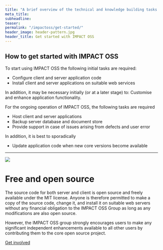 ```yaml
---
title: "A brief overview of the technical and knowledge building tasks required to get started with IMPACT OSS and options for using independent developers and the services provided by the IMPACT OSS Group, including an overview of the expected costs."
meta_title:
subheadline:
teaser:
permalink: "/impactoss/get-started/"
header_image: header-pattern.jpg
header_title: Get started with IMPACT OSS
---
```


## How to get started with IMPACT OSS
To start using IMPACT OSS the following initial tasks are required:
* Configure client and server application code
* Install client and server applications on suitable web services

In addition, it may be necessary initially (or at a later stage) to:
Customise and enhance application functionality.

For the ongoing operation of IMPACT OSS, the following tasks are required
* Host client and server applications
* Backup server database and document store
* Provide support in case of issues arising from defects and user error

In addition, it is best to sporadically
* Update application code when new core versions become available

---

![]({{site.urlimg}}open.png)

# Free and open source

The source code for both server and client is open source and freely available under the MIT license. Anyone is therefore permitted to make a copy of the source code, change it, and install it on suitable web servers without any financial obligation to the IMPACT OSS Group as long as any modifications are also open source.

However, the IMPACT OSS group strongly encourages users to make any significant independent enhancements available to all other users by contributing them to the core open source project.

[Get involved]({{site.baseurl}}/impactoss/get-involved/)
